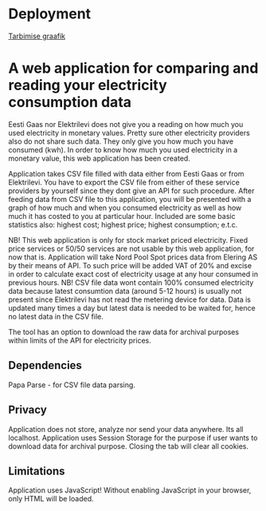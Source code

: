 
# Deployment

[Tarbimise graafik](https://nata1993.github.io/tarbimise_graafik/)

# A web application for comparing and reading your electricity consumption data

Eesti Gaas nor Elektrilevi does not give you a reading on how much you used electricity in monetary values. Pretty sure other electricity providers also do not share such data.
They only give you how much you have consumed (kwh). In order to know how much you used electricity in a monetary value, this web application has been created.

Application takes CSV file filled with data either from Eesti Gaas or from Elektrilevi. You have to export
the CSV file from either of these service providers by yourself since they dont give an API for such procedure.
After feeding data from CSV file to this application, you will be presented with a graph of how much and when
you consumed electricity as well as how much it has costed to you at particular hour. Included are some basic
statistics also: highest cost; highest price; highest consumption; e.t.c.

NB! This web application is only for stock market priced electricity. Fixed price services or 50/50 services
are not usable by this web application, for now that is.
Application will take Nord Pool Spot prices data from Elering AS by their means of API. To such price will be
added VAT of 20% and excise in order to calculate exact cost of electricity usage at any hour consumed in previous
hours.
NB! CSV file data wont contain 100% consumed electricity data because latest consumtion data (around 5-12 hours)
is usually not present since Elektrilevi has not read the metering device for data. Data is updated many times
a day but latest data is needed to be waited for, hence no latest data in the CSV file.

The tool has an option to download the raw data for archival purposes within limits of the API for electricity
prices.

## Dependencies

Papa Parse - for CSV file data parsing.

## Privacy

Application does not store, analyze nor send your data anywhere. Its all localhost.
Application uses Session Storage for the purpose if user wants to download data for archival
purpose. Closing the tab will clear all cookies.

## Limitations

Application uses JavaScript! Without enabling JavaScript in your browser, only HTML will be loaded.
